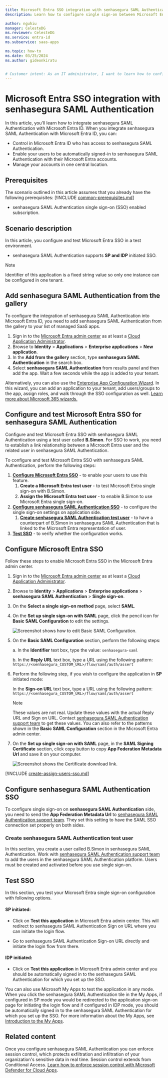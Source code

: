 ```yaml
---
title: Microsoft Entra SSO integration with senhasegura SAML Authentication
description: Learn how to configure single sign-on between Microsoft Entra ID and senhasegura SAML Authentication.

author: nguhiu
manager: CelesteDG
ms.reviewer: CelesteDG
ms.service: entra-id
ms.subservice: saas-apps

ms.topic: how-to
ms.date: 03/25/2024
ms.author: gideonkiratu


# Customer intent: As an IT administrator, I want to learn how to configure single sign-on between Microsoft Entra ID and senhasegura SAML Authentication so that I can control who has access to senhasegura SAML Authentication, enable automatic sign-in with Microsoft Entra accounts, and manage my accounts in one central location.
---
```


# Microsoft Entra SSO integration with senhasegura SAML Authentication

In this article,  you'll learn how to integrate senhasegura SAML Authentication with Microsoft Entra ID. When you integrate senhasegura SAML Authentication with Microsoft Entra ID, you can:

* Control in Microsoft Entra ID who has access to senhasegura SAML Authentication.
* Enable your users to be automatically signed-in to senhasegura SAML Authentication with their Microsoft Entra accounts.
* Manage your accounts in one central location.

## Prerequisites
The scenario outlined in this article assumes that you already have the following prerequisites:
[!INCLUDE [common-prerequisites.md](~/identity/saas-apps/includes/common-prerequisites.md)]
* senhasegura SAML Authentication single sign-on (SSO) enabled subscription.

## Scenario description

In this article,  you configure and test Microsoft Entra SSO in a test environment.

* senhasegura SAML Authentication supports **SP and IDP** initiated SSO.

> [!NOTE]
> Identifier of this application is a fixed string value so only one instance can be configured in one tenant.

## Add senhasegura SAML Authentication from the gallery

To configure the integration of senhasegura SAML Authentication into Microsoft Entra ID, you need to add senhasegura SAML Authentication from the gallery to your list of managed SaaS apps.

1. Sign in to the [Microsoft Entra admin center](https://entra.microsoft.com) as at least a [Cloud Application Administrator](~/identity/role-based-access-control/permissions-reference.md#cloud-application-administrator).
1. Browse to **Identity** > **Applications** > **Enterprise applications** > **New application**.
1. In the **Add from the gallery** section, type **senhasegura SAML Authentication** in the search box.
1. Select **senhasegura SAML Authentication** from results panel and then add the app. Wait a few seconds while the app is added to your tenant.

Alternatively, you can also use the [Enterprise App Configuration Wizard](https://portal.office.com/AdminPortal/home?Q=Docs#/azureadappintegration). In this wizard, you can add an application to your tenant, add users/groups to the app, assign roles, and walk through the SSO configuration as well. [Learn more about Microsoft 365 wizards.](/microsoft-365/admin/misc/azure-ad-setup-guides)

## Configure and test Microsoft Entra SSO for senhasegura SAML Authentication

Configure and test Microsoft Entra SSO with senhasegura SAML Authentication using a test user called **B.Simon**. For SSO to work, you need to establish a link relationship between a Microsoft Entra user and the related user in senhasegura SAML Authentication.

To configure and test Microsoft Entra SSO with senhasegura SAML Authentication, perform the following steps:

1. **[Configure Microsoft Entra SSO](#configure-microsoft-entra-sso)** - to enable your users to use this feature.
    1. **Create a Microsoft Entra test user** - to test Microsoft Entra single sign-on with B.Simon.
    1. **Assign the Microsoft Entra test user** - to enable B.Simon to use Microsoft Entra single sign-on.
1. **[Configure senhasegura SAML Authentication SSO](#configure-senhasegura-saml-authentication-sso)** - to configure the single sign-on settings on application side.
    1. **[Create senhasegura SAML Authentication test user](#create-senhasegura-saml-authentication-test-user)** - to have a counterpart of B.Simon in senhasegura SAML Authentication that is linked to the Microsoft Entra representation of user.
1. **[Test SSO](#test-sso)** - to verify whether the configuration works.

## Configure Microsoft Entra SSO

Follow these steps to enable Microsoft Entra SSO in the Microsoft Entra admin center.

1. Sign in to the [Microsoft Entra admin center](https://entra.microsoft.com) as at least a [Cloud Application Administrator](~/identity/role-based-access-control/permissions-reference.md#cloud-application-administrator).
1. Browse to **Identity** > **Applications** > **Enterprise applications** > **senhasegura SAML Authentication** > **Single sign-on**.
1. On the **Select a single sign-on method** page, select **SAML**.
1. On the **Set up single sign-on with SAML** page, click the pencil icon for **Basic SAML Configuration** to edit the settings.

   ![Screenshot shows how to edit Basic SAML Configuration.](common/edit-urls.png "Basic Configuration")

1. On the **Basic SAML Configuration** section, perform the following steps:

    a. In the **Identifier** text box, type the value:
    `senhasegura-saml`

    b. In the **Reply URL** text box, type a URL using the following pattern:
    `https://<senhasegura_CUSTOM_URL>/flow/saml/auth/assert`

1. Perform the following step, if you wish to configure the application in **SP** initiated mode:

    In the **Sign-on URL** text box, type a URL using the following pattern:
    `https://<senhasegura_CUSTOM_URL>/flow/saml/auth/assert`

	> [!NOTE]
	> These values are not real. Update these values with the actual Reply URL and Sign on URL. Contact [senhasegura SAML Authentication support team](mailto:suporte@senhasegura.com) to get these values. You can also refer to the patterns shown in the **Basic SAML Configuration** section in the Microsoft Entra admin center.

1. On the **Set up single sign-on with SAML** page, in the **SAML Signing Certificate** section, click copy button to copy **App Federation Metadata Url** and save it on your computer.

	![Screenshot shows the Certificate download link.](common/copy-metadataurl.png "Certificate")

<a name='create-a-microsoft-entra-id-test-user'></a>

[!INCLUDE [create-assign-users-sso.md](~/identity/saas-apps/includes/create-assign-users-sso.md)]

## Configure senhasegura SAML Authentication SSO

To configure single sign-on on **senhasegura SAML Authentication** side, you need to send the **App Federation Metadata Url** to [senhasegura SAML Authentication support team](mailto:suporte@senhasegura.com). They set this setting to have the SAML SSO connection set properly on both sides.

### Create senhasegura SAML Authentication test user

In this section, you create a user called B.Simon in senhasegura SAML Authentication. Work with [senhasegura SAML Authentication support team](mailto:suporte@senhasegura.com) to add the users in the senhasegura SAML Authentication platform. Users must be created and activated before you use single sign-on.

## Test SSO 

In this section, you test your Microsoft Entra single sign-on configuration with following options.
 
#### SP initiated:
 
* Click on **Test this application** in Microsoft Entra admin center. This will redirect to senhasegura SAML Authentication Sign on URL where you can initiate the login flow.  
 
* Go to senhasegura SAML Authentication Sign-on URL directly and initiate the login flow from there.
 
#### IDP initiated:
 
* Click on **Test this application** in Microsoft Entra admin center and you should be automatically signed in to the senhasegura SAML Authentication for which you set up the SSO.
 
You can also use Microsoft My Apps to test the application in any mode. When you click the senhasegura SAML Authentication tile in the My Apps, if configured in SP mode you would be redirected to the application sign-on page for initiating the login flow and if configured in IDP mode, you should be automatically signed in to the senhasegura SAML Authentication for which you set up the SSO. For more information about the My Apps, see [Introduction to the My Apps](https://support.microsoft.com/account-billing/sign-in-and-start-apps-from-the-my-apps-portal-2f3b1bae-0e5a-4a86-a33e-876fbd2a4510).

## Related content

Once you configure senhasegura SAML Authentication you can enforce session control, which protects exfiltration and infiltration of your organization's sensitive data in real time. Session control extends from Conditional Access. [Learn how to enforce session control with Microsoft Defender for Cloud Apps](/cloud-app-security/proxy-deployment-any-app).
